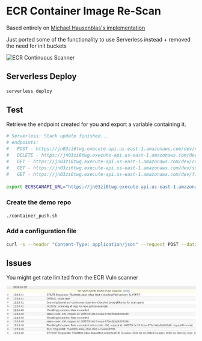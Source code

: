 # ECR Container Image Re-Scan

Based entirely on [Michael Hausenblas's implementation](https://github.com/mhausenblas/ecr-continuous-scan)

Just ported some of the functionality to use Serverless instead + removed the need for init buckets

![ECR Continuous Scanner](https://d2908q01vomqb2.cloudfront.net/fe2ef495a1152561572949784c16bf23abb28057/2019/10/18/ecr-continuous-scan-architecture-1024x833.png)

## Serverless Deploy

```bash
serverless deploy
```

## Test

Retrieve the endpoint created for you and export a variable containing it.

```bash
# Serverless: Stack update finished...
# endpoints:
#   POST - https://jn03zi6twg.execute-api.us-east-1.amazonaws.com/dev/configs
#   DELETE - https://jn03zi6twg.execute-api.us-east-1.amazonaws.com/dev/configs/{id}
#   GET - https://jn03zi6twg.execute-api.us-east-1.amazonaws.com/dev/configs
#   GET - https://jn03zi6twg.execute-api.us-east-1.amazonaws.com/dev/summary
#   GET - https://jn03zi6twg.execute-api.us-east-1.amazonaws.com/dev/findings/{id}

export ECRSCANAPI_URL="https://jn03zi6twg.execute-api.us-east-1.amazonaws.com/dev"
```

### Create the demo repo

```bash
./container_push.sh
```

### Add a configuration file

```bash
curl -s --header "Content-Type: application/json" --request POST --data @sample-config.json $ECRSCANAPI_URL/configs/
```

## Issues

You might get rate limited from the ECR Vuln scanner

![ECR Rate limits](rate-limits.png)
